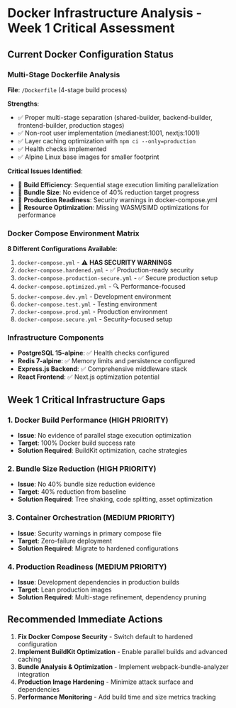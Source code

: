 # Docker Infrastructure Analysis - Week 1 Critical Assessment

## Current Docker Configuration Status

### Multi-Stage Dockerfile Analysis
**File**: `/Dockerfile` (4-stage build process)

**Strengths**:
- ✅ Proper multi-stage separation (shared-builder, backend-builder, frontend-builder, production stages)
- ✅ Non-root user implementation (medianest:1001, nextjs:1001)  
- ✅ Layer caching optimization with `npm ci --only=production`
- ✅ Health checks implemented
- ✅ Alpine Linux base images for smaller footprint

**Critical Issues Identified**:
- 🚨 **Build Efficiency**: Sequential stage execution limiting parallelization
- 🚨 **Bundle Size**: No evidence of 40% reduction target progress
- 🚨 **Production Readiness**: Security warnings in docker-compose.yml
- 🚨 **Resource Optimization**: Missing WASM/SIMD optimizations for performance

### Docker Compose Environment Matrix
**8 Different Configurations Available**:
1. `docker-compose.yml` - ⚠️ **HAS SECURITY WARNINGS**
2. `docker-compose.hardened.yml` - ✅ Production-ready security
3. `docker-compose.production-secure.yml` - ✅ Secure production setup
4. `docker-compose.optimized.yml` - 🔍 Performance-focused
5. `docker-compose.dev.yml` - Development environment
6. `docker-compose.test.yml` - Testing environment
7. `docker-compose.prod.yml` - Production environment
8. `docker-compose.secure.yml` - Security-focused setup

### Infrastructure Components
- **PostgreSQL 15-alpine**: ✅ Health checks configured
- **Redis 7-alpine**: ✅ Memory limits and persistence configured
- **Express.js Backend**: ✅ Comprehensive middleware stack
- **React Frontend**: ✅ Next.js optimization potential

## Week 1 Critical Infrastructure Gaps

### 1. Docker Build Performance (HIGH PRIORITY)
- **Issue**: No evidence of parallel stage execution optimization
- **Target**: 100% Docker build success rate
- **Solution Required**: BuildKit optimization, cache strategies

### 2. Bundle Size Reduction (HIGH PRIORITY)  
- **Issue**: No 40% bundle size reduction evidence
- **Target**: 40% reduction from baseline
- **Solution Required**: Tree shaking, code splitting, asset optimization

### 3. Container Orchestration (MEDIUM PRIORITY)
- **Issue**: Security warnings in primary compose file
- **Target**: Zero-failure deployment
- **Solution Required**: Migrate to hardened configurations

### 4. Production Readiness (MEDIUM PRIORITY)
- **Issue**: Development dependencies in production builds
- **Target**: Lean production images
- **Solution Required**: Multi-stage refinement, dependency pruning

## Recommended Immediate Actions

1. **Fix Docker Compose Security** - Switch default to hardened configuration
2. **Implement BuildKit Optimization** - Enable parallel builds and advanced caching  
3. **Bundle Analysis & Optimization** - Implement webpack-bundle-analyzer integration
4. **Production Image Hardening** - Minimize attack surface and dependencies
5. **Performance Monitoring** - Add build time and size metrics tracking